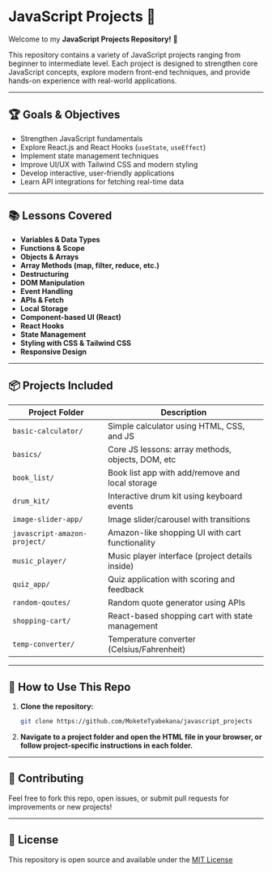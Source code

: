 # JavaScript Projects 🚀

Welcome to my **JavaScript Projects Repository!** 🎉

This repository contains a variety of JavaScript projects ranging from beginner to intermediate level. Each project is designed to strengthen core JavaScript concepts, explore modern front-end techniques, and provide hands-on experience with real-world applications.

---

## 🏆 Goals & Objectives

- Strengthen JavaScript fundamentals
- Explore React.js and React Hooks (`useState`, `useEffect`)
- Implement state management techniques
- Improve UI/UX with Tailwind CSS and modern styling
- Develop interactive, user-friendly applications
- Learn API integrations for fetching real-time data

---

## 📚 Lessons Covered

- **Variables & Data Types**
- **Functions & Scope**
- **Objects & Arrays**
- **Array Methods (map, filter, reduce, etc.)**
- **Destructuring**
- **DOM Manipulation**
- **Event Handling**
- **APIs & Fetch**
- **Local Storage**
- **Component-based UI (React)**
- **React Hooks**
- **State Management**
- **Styling with CSS & Tailwind CSS**
- **Responsive Design**

---

## 📦 Projects Included

| Project Folder              | Description                                      |
|-----------------------------|--------------------------------------------------|
| `basic-calculator/`         | Simple calculator using HTML, CSS, and JS        |
| `basics/`                   | Core JS lessons: array methods, objects, DOM, etc|
| `book_list/`                | Book list app with add/remove and local storage  |
| `drum_kit/`                 | Interactive drum kit using keyboard events       |
| `image-slider-app/`         | Image slider/carousel with transitions           |
| `javascript-amazon-project/`| Amazon-like shopping UI with cart functionality  |
| `music_player/`             | Music player interface (project details inside)  |
| `quiz_app/`                 | Quiz application with scoring and feedback       |
| `random-qoutes/`            | Random quote generator using APIs                |
| `shopping-cart/`            | React-based shopping cart with state management  |
| `temp-converter/`           | Temperature converter (Celsius/Fahrenheit)       |

---

## 📂 How to Use This Repo

1. **Clone the repository:**
   ```sh
   git clone https://github.com/MoketeTyabekana/javascript_projects
   ```
2. **Navigate to a project folder and open the HTML file in your browser, or follow project-specific instructions in each folder.**

---

## 🤝 Contributing

Feel free to fork this repo, open issues, or submit pull requests for improvements or new projects!

---

## 📄 License

This repository is open source and available under the [MIT License](LICENSE)

